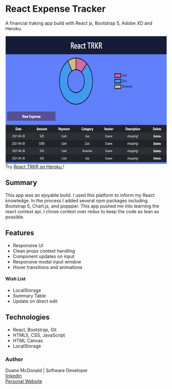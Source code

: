 # React Expense Tracker

A financial traking app build with React js, Bootstrap 5, Adobe XD and Heroku.

<img align="right" src="screenshot.png" height="400">
Try <a href="https://expense-tracker-react-dm.herokuapp.com/"> React TRKR on Heroku  </a>!

## Summary

This app was an ejoyable build. I used this platform to inform my React knowledge. In the process I added several npm packages including Bootstrap 5, Chart.js, and poppper. This app pushed me into learning the react context api. I chose context over redux to keep the code as lean as possible.

## Features

<ul>
  <li> Responsive UI
  <li> Clean props context handling
  <li> Component updates on input
  <li> Responsive modal input window
  <li> Hover transitions and animations
</ul>


#### Wish List

<ul>
  <li> LocalStorage
  <li> Summary Table
  <li> Update on direct edit
</ul>

## Technologies

<ul>
  <li> React, Bootstrap, Git
  <li> HTML5, CSS, JavaScript
  <li> HTML Canvas
  <li> LocalStorage
</ul>

### Author

Duane McDonald | Software Developer <br />
<a href="https://www.linkedin.com/in/duane-mcdonald-48a90136">linkedIn</a> <br />
<a href="https://www.DuaneMcDonald.com">Personal Website</a> <br />

